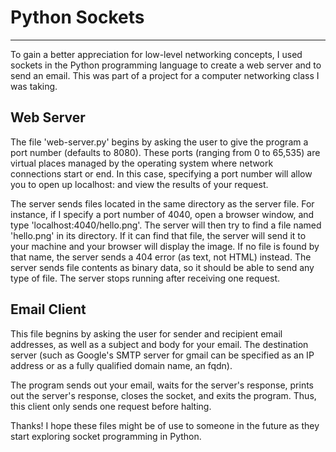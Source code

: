 # Python Sockets

---

To gain a better appreciation for low-level networking concepts, I used
sockets in the Python programming language to create a web server and
to send an email. This was part of a project for a computer networking
class I was taking.

## Web Server

The file 'web-server.py' begins by asking the user to give the program 
a port number (defaults to 8080). These ports (ranging from 0 to 65,535) 
are virtual places managed by the operating system where network connections
start or end. In this case, specifying a port number will allow you to
open up localhost:<port number> and view the 
results of your request.
  
The server sends files located in the same directory as the server file.
For instance, if I specify a port number of 4040, open a browser window,
and type 'localhost:4040/hello.png'. The server will then try to find a file
named 'hello.png' in its directory. If it can find that file, the server will send it
to your machine and your browser will display the image. If no file is found by that
name, the server sends a 404 error (as text, not HTML) instead. The server 
sends file contents as binary data, so it should be able to send any type of file.
The server stops running after receiving one request.
  
## Email Client
  
This file begnins by asking the user for sender and recipient email addresses, as
well as a subject and body for your email. The destination server (such as Google's
SMTP server for gmail can be specified as an IP address or as a fully qualified domain
name, an fqdn).
  
The program sends out your email, waits for the server's response, prints out
the server's response, closes the socket, and exits the program. Thus, this
client only sends one request before halting.
  
Thanks! I hope these files might be of use to someone in the future as they
start exploring socket programming in Python.
